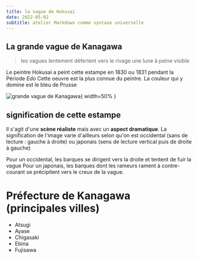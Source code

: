 ```yaml
---
title: la vague de Hokusai
date: 2022-05-02
subtitle: atelier Markdown comme syntaxe universelle
---
```


## La grande vague de Kanagawa


>les vagues
lentement déferlent vers le rivage
une lune à peine visible

Le peintre Hokusai a peint cette estampe en 1830 ou 1831 pendant la
Période *Edo* Cette oeuvre est la plus connue du peintre. La couleur qui
y domine est le bleu de Prusse

![grande vague de Kanagawa](images/wave.jpg){ width=50% }

## signification de cette estampe

Il s'agit d'une **scène réaliste** mais avec un **aspect dramatique**.
La signification de l'image varie d'ailleurs selon qu'on est occidental
(sans de lecture : gauche à droite) ou japonais (sens de lecture
vertical puis de droite à gauche)

Pour un occidental, les barques se dirigent vers la droite et tentent de
fuir la vague Pour un japonais, les barques dont les rameurs rament à
contre-courant se précipitent vers le creux de la vague.

# Préfecture de Kanagawa (principales villes)

- Atsugi
- Ayase
- Chigasaki
- Ebina
- Fujisawa
